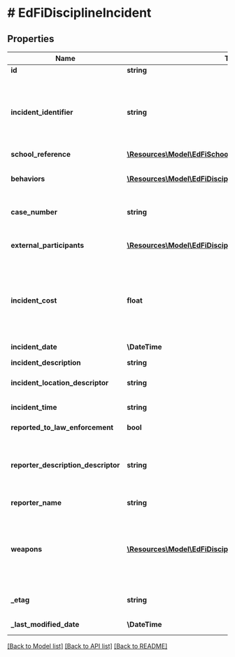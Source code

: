 # # EdFiDisciplineIncident

## Properties

Name | Type | Description | Notes
------------ | ------------- | ------------- | -------------
**id** | **string** |  | [optional]
**incident_identifier** | **string** | A locally assigned unique identifier (within the school or school district) to identify each specific DisciplineIncident or occurrence. The same identifier should be used to document the entire discipline incident even if it included multiple offenses and multiple offenders. |
**school_reference** | [**\Resources\Model\EdFiSchoolReference**](EdFiSchoolReference.md) |  |
**behaviors** | [**\Resources\Model\EdFiDisciplineIncidentBehavior[]**](EdFiDisciplineIncidentBehavior.md) | An unordered collection of disciplineIncidentBehaviors. Describes behavior by category and provides a detailed description. | [optional]
**case_number** | **string** | The case number assigned to the DisciplineIncident by law enforcement or other organization. | [optional]
**external_participants** | [**\Resources\Model\EdFiDisciplineIncidentExternalParticipant[]**](EdFiDisciplineIncidentExternalParticipant.md) | An unordered collection of disciplineIncidentExternalParticipants. Information on an individual involved in the discipline incident. | [optional]
**incident_cost** | **float** | The value of any quantifiable monetary loss directly resulting from the discipline incident. Examples include the value of repairs necessitated by vandalism of a school facility, or the value of personnel resources used for repairs or consumed by the incident. | [optional]
**incident_date** | **\DateTime** | The month, day, and year on which the discipline incident occurred. |
**incident_description** | **string** | The description for an incident. | [optional]
**incident_location_descriptor** | **string** | Identifies where the discipline incident occurred and whether or not it occurred on school. | [optional]
**incident_time** | **string** | An indication of the time of day the incident took place. | [optional]
**reported_to_law_enforcement** | **bool** | Indicator of whether the incident was reported to law enforcement. | [optional]
**reporter_description_descriptor** | **string** | Information on the type of individual who reported the discipline incident. When known and/or if useful, use a more specific option code (e.g., \&quot;Counselor\&quot; rather than \&quot;Professional Staff\&quot;). | [optional]
**reporter_name** | **string** | Identifies the reporter of the discipline incident by name. | [optional]
**weapons** | [**\Resources\Model\EdFiDisciplineIncidentWeapon[]**](EdFiDisciplineIncidentWeapon.md) | An unordered collection of disciplineIncidentWeapons. Identifies the type of weapon used during an incident. The Federal Gun-Free Schools Act requires states to report the number of students expelled for bringing firearms to school by type of firearm. | [optional]
**_etag** | **string** | A unique system-generated value that identifies the version of the resource. | [optional]
**_last_modified_date** | **\DateTime** | The date and time the resource was last modified. | [optional]

[[Back to Model list]](../../README.md#models) [[Back to API list]](../../README.md#endpoints) [[Back to README]](../../README.md)
